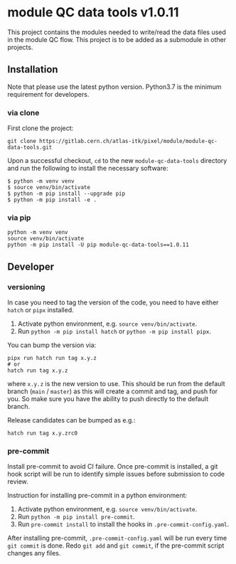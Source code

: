 # module QC data tools v1.0.11

This project contains the modules needed to write/read the data files used in
the module QC flow. This project is to be added as a submodule in other
projects.

## Installation

Note that please use the latest python version. Python3.7 is the minimum
requirement for developers.

### via clone

First clone the project:

```
git clone https://gitlab.cern.ch/atlas-itk/pixel/module/module-qc-data-tools.git
```

Upon a successful checkout, `cd` to the new `module-qc-data-tools` directory and
run the following to install the necessary software:

```verbatim
$ python -m venv venv
$ source venv/bin/activate
$ python -m pip install --upgrade pip
$ python -m pip install -e .
```

### via pip

```
python -m venv venv
source venv/bin/activate
python -m pip install -U pip module-qc-data-tools==1.0.11
```

## Developer

### versioning

In case you need to tag the version of the code, you need to have either `hatch`
or `pipx` installed.

1. Activate python environment, e.g. `source venv/bin/activate`.
2. Run `python -m pip install hatch` or `python -m pip install pipx`.

You can bump the version via:

```
pipx run hatch run tag x.y.z
# or
hatch run tag x.y.z
```

where `x.y.z` is the new version to use. This should be run from the default
branch (`main` / `master`) as this will create a commit and tag, and push for
you. So make sure you have the ability to push directly to the default branch.

Release candidates can be bumped as e.g.:

```
hatch run tag x.y.zrc0
```

### pre-commit

Install pre-commit to avoid CI failure. Once pre-commit is installed, a git hook
script will be run to identify simple issues before submission to code review.

Instruction for installing pre-commit in a python environment:

1. Activate python environment, e.g. `source venv/bin/activate`.
2. Run `python -m pip install pre-commit`.
3. Run `pre-commit install` to install the hooks in `.pre-commit-config.yaml`.

After installing pre-commit, `.pre-commit-config.yaml` will be run every time
`git commit` is done. Redo `git add` and `git commit`, if the pre-commit script
changes any files.
